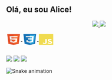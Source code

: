 ## Olá, eu sou Alice!


<div align="center">
  <a href="https://github.com/dias0pe">
  <img flex-direction:"row" height="150em" src="https://github-readme-stats.vercel.app/api?username=anuraghazra&show_icons=true&theme=radical"/>
  <img flex-direction:"row" height="150em" src="https://github-readme-stats.vercel.app/api/top-langs/?username=anuraghazra&layout=compact"/>
</div>
<div style="display: inline_block"><br>
  <img align="center" alt="HTML" height="30" width="40" src="https://raw.githubusercontent.com/devicons/devicon/master/icons/html5/html5-original.svg">
  <img align="center" alt="CSS" height="30" width="40" src="https://raw.githubusercontent.com/devicons/devicon/master/icons/css3/css3-original.svg">
  <img align="center" alt="Js" height="30" width="40" src="https://raw.githubusercontent.com/devicons/devicon/master/icons/javascript/javascript-plain.svg">
</div>

##

<div> 
  
  <a href="https://www.instagram.com/dias0pe/" target="_blank"><img src="https://img.shields.io/badge/-Instagram-%23E4405F?style=for-the-badge&logo=instagram&logoColor=white" target="_blank"></a>
  <a href="mailto:alice.dias.pe@gmail.com"><img src="https://img.shields.io/badge/-Gmail-%23333?style=for-the-badge&logo=gmail&logoColor=white" target="_blank"></a>
  <a href="https://www.linkedin.com/in/alice-dias-pereira/" target="_blank"><img src="https://img.shields.io/badge/-LinkedIn-%230077B5?style=for-the-badge&logo=linkedin&logoColor=white" target="_blank"></a> 
 
 ![Snake animation](https://github.com/dias0pe/dias0pe/blob/output/github-contribution-grid-snake.svg)
 
</div>
